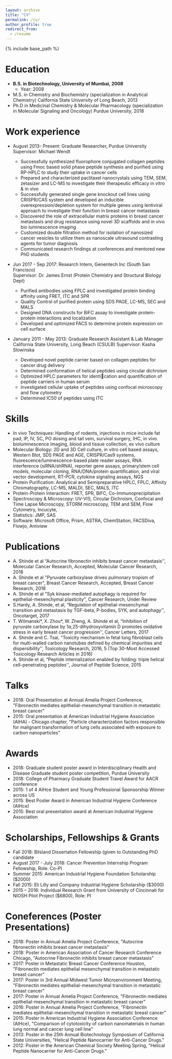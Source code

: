 ```yaml
---
layout: archive
title: "CV"
permalink: /cv/
author_profile: true
redirect_from:
  - /resume
---
```


{% include base_path %}

Education
======
* <strong>B.S. in Biotechnology, University of Mumbai, 2008</strong>
  * Year: 2008
* M.S. in Chemistry and Biochemistry (specialization in Analytical Chemistry) California State University of Long Beach, 2013
* Ph.D in Medicinal Chemistry & Molecular Pharmacology (specialization in Molecular Signaling and Oncology) Purdue University, 2018

Work experience
======
* August 2013- Present: Graduate Researcher, Purdue University 
  Supervisor: Michael Wendt
  * Successfully synthesized fluorophore conjugated collagen peptides using Fmoc based solid phase peptide synthesis and purified using RP-HPLC to study their uptake in cancer cells
  * Prepared and characterized paclitaxel nanocrystals using TEM, SEM, zetasizer and LC-MS to investigate their therapeutic efficacy in vitro & in vivo
  * Successfully generated single gene knockout cell lines using CRISPR/CAS system and developed an inducible overexpression/depletion system for multiple genes using lentiviral approach to investigate their function in breast cancer metastasis 
  * Discovered the role of extracellular matrix proteins in breast cancer metastasis and drug resistance using novel 3D scaffolds and in vivo bio luminescence imaging
  * Customized double filtration method for isolation of nanosized cancer vesicles to utilize them as nanoscale ultrasound contrasting agents for tumor diagnosis 
  * Communicated research findings at conferences and mentored new PhD students

* Jun 2017 - Sep 2017: Research Intern, Genentech Inc (South San Francisco)  
  Supervisor: Dr. James Ernst (Protein Chemistry and Structural Biology Dept) 
  * Purified antibodies using FPLC and investigated protein binding affinity using FRET, ITC and SPR
  * Quality Control of purified protein using SDS PAGE, LC-MS, SEC and MALS
  * Designed DNA constructs for BiFC assay to investigate protein-protein interactions and localization
  * Developed and optimized FACS to determine protein expression on cell surface
  
* January 2011 - May 2013: Graduate Research Assistant & Lab Manager California State University, Long Beach (CSULB) 
  Supervisor: Kasha Slowinska
  * Developed novel peptide carrier based on collagen peptides for cancer drug delivery
  * Determined conformation of helical peptides using circular dichroism
  * Optimized HPLC parameters for identication and quantification of peptide carriers in human serum
  * Investigated cellular uptake of peptides using confocal microscopy and flow cytometry
  * Determined IC50 of peptides using ITC
  
Skills
======
* In vivo Techniques: Handling of rodents, injections in mice include fat pad, IP, IV, SC, PO dosing and tail vein, survival surgery, IHC, in vivo bioluminescence imaging, blood and tissue collection, ex vivo culture
* Molecular Biology: 2D and 3D Cell culture, in vitro cell based assays, Western Blot, SDS PAGE and AGE, CRISPR/Cas9 systems, fluorescence/luminescence-based plate reader assays, RNA interference (siRNA/shRNA), reporter gene assays, primary/stem cell models, molecular cloning, RNA/DNA/protein quantification, and viral vector development, RT-PCR, cytokine signaling assays, NGS
* Protein Purification: Analytical and Semipreparative HPLC, FPLC, Affinity Chromatography, LC-MS, MALDI, SEC, MALS, ITC
* Protein-Protein Interaction: FRET, SPR, BiFC, Co-Immunoprecipitation
* Spectroscopy & Microscopy: UV-VIS, Circular Dichroism, Confocal and Time Lapse Microscopy, STORM microscopy, TEM and SEM, Flow Cytometry, Incucyte, 
* Statistics: JMP, SAS
* Software: Microsoft Office, Prism, ASTRA, ChemStation, FACSDiva, Flowjo, Amiview

Publications
======
* A. Shinde et al “Autocrine fibronectin inhibits breast cancer metastasis'', Molecular Cancer Research, Accepted, Molecular Cancer Research, 2018
* A. Shinde et al "Pyruvate carboxylase drives pulmonary tropism of breast cancer", Breast Cancer Research, Accepted, Breast Cancer Research, 2018
* A. Shinde et al "Syk kinase-mediated autophagy is required for epithelial-mesenchymal plasticity", Cancer Research, Under Review
* S.Hardy, A. Shinde, et al, “Regulation of epithelial-mesenchymal transition and metastasis by TGF-beta, P-bodies, SYK, and autophagy'', Oncotarget, 2017
* T. Wilmanski*, X. Zhou*, W. Zheng, A. Shinde et al, “Inhibition of pyruvate carboxylase by 1α,25-dihydroxyvitamin D promotes oxidative stress in early breast cancer progression'', Cancer Letters, 2017
* A. Shinde and C. Tsai, “Toxicity mechanism in fetal lung fibroblast cells for multi-walled carbon nanotubes defined by chemical impurities and dispersibility'', Toxicology Research, 2016, 5 (Top 30-Most Accessed Toxicology Research Articles in 2016)
* A. Shinde et al, “Peptide internalization enabled by folding: triple helical cell-penetrating peptides'', Journal of Peptide Science, 2015
  
Talks
======
* 2018: Oral Presentation at Annual Amelia Project Conference, "Fibronectin mediates epithelial-mesenchymal
transition in metastatic breast cancer"
* 2015: Oral presentation at American Industrial Hygiene Association (AIHA) - Chicago chapter, "Particle characterization factors responsible for malignant transformation of lung cells associated with exposure to carbon nanoparticles"

Awards
====== 
* 2018: Graduate student poster award in Interdisciplinary Health and Disease Graduate student poster competition, Purdue University
* 2018: College of Pharmacy Graduate Student Travel Award for AACR conference 
* 2015: 1 of 4 AIHce Student and Young Professional Sponsorship Winner across US 
* 2015: Best Poster Award in American Industrial Hygiene Conference (AIHce) 
* 2015: Best oral presentation award at American Industrial Hygiene Association 
  
Scholarships, Fellowships & Grants
====== 
* Fall 2018: Bilsland Dissertation Fellowship (given to Outstanding PhD candidate
* August 2017 - July 2018: Cancer Prevention Internship Program Fellowship, Role: Co-PI
* Summer 2015: American Industrial Hygiene Foundation Scholarship  ($2000)
* Fall 2015: Eli Lilly and Company Industrial Hygiene Scholarship ($3000)
* 2015 – 2016: Individual Research Grant from University of Cincinnati for NIOSH Pilot Project ($6800), Role: PI                            

Coneferences (Poster Presentations)
======
* 2018: Poster in Annual Amelia Project Conference, "Autocrine fibronectin inhibits breast cancer metastasis"
* 2018: Poster in American Association of Cancer Research Conference Chicago, "Autocrine Fibronectin inhibits breast cancer metastasis"
* 2017: Poster in Metastatic Breast Cancer Conference Houston, "Fibronectin mediates epithelial mesenchymal transition in metastatic breast cancer"
* 2017: Poster in 3rd Annual Midwest Tumor Microenvironment Meeting, "Fibronectin mediates epithelial-mesenchymal transition in metastatic breast cancer"
* 2017: Poster in Annual Amelia Project Conference, "Fibronectin mediates epithelial-mesenchymal transition in metastatic breast cancer"
* 2016: Poster in Annual Amelia Project Conference, "Fibronectin mediates epithelial-mesenchymal transition in metastatic breast cancer"
* 2015: Poster in American Industrial Hygiene Association Conference (AIHce), "Comparison of cytotoxicity of carbon nanomaterials in human lung normal and cancer lung cell line"
* 2013: Poster in the 25th Annual Biotechnology Symposium of California State Universities, "Helical Peptide Nanocarrier for Anti-Cancer Drugs."
* 2012: Poster in the American Chemical Society Meeting Spring, "Helical Peptide Nanocarrier for Anti-Cancer Drugs."
